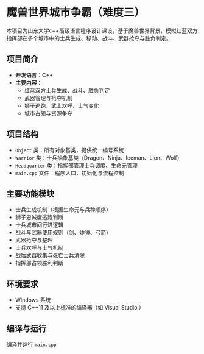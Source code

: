 # 魔兽世界城市争霸（难度三）

本项目为山东大学c++高级语言程序设计课设，基于魔兽世界背景，模拟红蓝双方指挥部在多个城市中的士兵生成、移动、战斗、武器抢夺与胜负判定。

## 项目简介

- **开发语言**：C++
- **主要内容**：
  - 红蓝双方士兵生成、战斗、胜负判定
  - 武器管理与抢夺机制
  - 狮子逃跑、武士欢呼、士气变化
  - 城市占领与资源争夺

## 项目结构

- `Object` 类：所有对象基类，提供统一编号系统
- `Warrior` 类：士兵抽象基类（Dragon、Ninja、Iceman、Lion、Wolf）
- `Headquarter` 类：指挥部管理士兵调度、生命元管理
- `main.cpp` 文件：程序入口，初始化与流程控制

## 主要功能模块

- 士兵生成机制（根据生命元与兵种顺序）
- 狮子忠诚度逃跑判断
- 士兵城市间行进逻辑
- 战斗与武器使用规则（剑、炸弹、弓箭）
- 武器抢夺与整理
- 士兵欢呼与士气机制
- 战后武器收集与死亡士兵清除
- 指挥部占领胜利判断


## 环境要求

- Windows 系统
- 支持 C++11 及以上标准的编译器（如 Visual Studio ）

## 编译与运行

编译并运行 `main.cpp`


